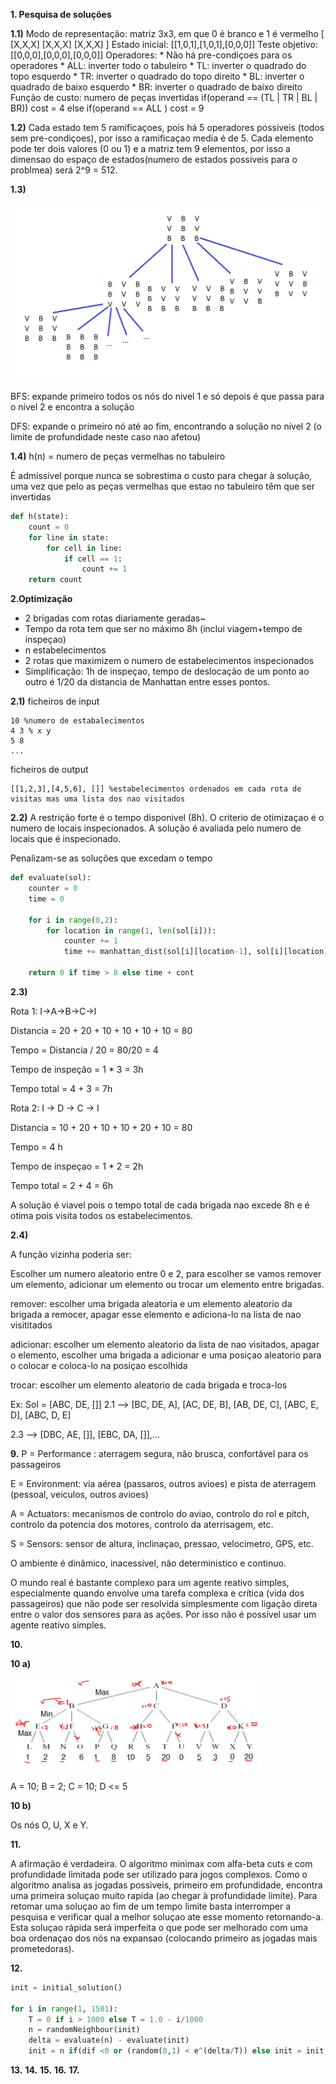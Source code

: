 **1. Pesquisa de soluções**

**1.1)**
    Modo de representação: matriz 3x3, em que  0 é branco e 1 é vermelho
    [
        [X,X,X]
        [X,X,X]
        [X,X,X]
    ]
    Estado inicial: [[1,0,1],[1,0,1],[0,0,0]]
    Teste objetivo: [[0,0,0],[0,0,0],[0,0,0]]
    Operadores:
        * Não há pre-condiçoes para os operadores
        * ALL: inverter todo o tabuleiro
        * TL: inverter o quadrado do topo esquerdo
        * TR: inverter o quadrado do topo direito
        * BL: inverter o quadrado de baixo esquerdo
        * BR: inverter o quadrado de baixo direito
    Função de custo: numero de peças invertidas
        if(operand == (TL | TR | BL | BR)) cost = 4
        else if(operand == ALL ) cost = 9
    
 **1.2)** Cada estado tem 5 ramificaçoes, pois há 5 operadores possiveis (todos sem pre-condiçoes), por isso a ramificaçao media é de 5. 
 Cada elemento pode ter dois valores (0 ou 1) e a matriz tem 9 elementos, por isso a dimensao do espaço de estados(numero de estados possiveis para o problmea) será 2^9 = 512.

**1.3)**

 ![arvore](./1.3_2020.png)

BFS: expande primeiro todos os nós do nivel 1 e só depois é que passa para o nível 2 e encontra a solução

DFS: expande o primeiro nó até ao fim, encontrando a solução no nível 2 (o limite de profundidade neste caso nao afetou)


**1.4)** h(n) = numero de peças vermelhas no tabuleiro

É admissivel porque nunca se sobrestima o custo para chegar à solução, uma vez que pelo as peças vermelhas que estao no tabuleiro têm que ser invertidas
```py
def h(state):
    count = 0
    for line in state:
        for cell in line:
            if cell == 1:
                count += 1
    return count
```
**2.Optimização**

* 2 brigadas com rotas diariamente geradas~
* Tempo da rota tem que ser no máximo 8h (inclui viagem+tempo de inspeçao)
* n estabelecimentos
* 2 rotas que maximizem o numero de estabelecimentos inspecionados
* Simplificação: 1h de inspeçao, tempo de deslocação de um ponto ao outro é 1/20 da distancia de Manhattan entre esses pontos.



**2.1)**
ficheiros de input
```
10 %numero de estabalecimentos
4 3 % x y
5 8
...
```

ficheiros de output
```
[[1,2,3],[4,5,6], []] %estabelecimentos ordenados em cada rota de visitas mas uma lista dos nao visitados
```

**2.2)**
A restrição forte é o tempo disponivel (8h). O criterio de otimizaçao é o numero de locais inspecionados.
A solução é avaliada pelo numero de locais que é inspecionado.

Penalizam-se as soluções que excedam o tempo
```py
def evaluate(sol):
    counter = 0
    time = 0

    for i in range(0,2):
        for location in range(1, len(sol[i])):
            counter += 1 
            time += manhattan_dist(sol[i][location-1], sol[i][location]) + 1
    
    return 0 if time > 8 else time + cont
```

**2.3)**

Rota 1: I->A->B->C->I

Distancia = 20 + 20 + 10 + 10 + 10 + 10 = 80

Tempo = Distancia / 20 = 80/20 = 4

Tempo de inspeção = 1 * 3 = 3h

Tempo total = 4 + 3 = 7h


Rota 2: I -> D -> C -> I

Distancia = 10 + 20 + 10 + 10 + 20 + 10 = 80

Tempo = 4 h

Tempo de inspeçao = 1 * 2 = 2h

Tempo total = 2 + 4 = 6h

A solução é viavel pois o tempo total de cada brigada nao excede 8h e é otima pois visita todos os estabelecimentos.

**2.4)**

A função vizinha poderia ser:

Escolher um numero aleatorio entre 0 e 2, para escolher se vamos remover um elemento, adicionar um elemento ou trocar um elemento entre brigadas.

remover: escolher uma brigada aleatoria e um elemento aleatorio da brigada a remocer, apagar esse elemento e adiciona-lo na lista de nao visititados

adicionar: escolher um elemento aleatorio da lista de nao visitados, apagar o elemento, escolher uma brigada a adicionar e uma posiçao aleatorio para o colocar e coloca-lo na posiçao escolhida

trocar: escolher um elemento aleatorio de cada brigada e troca-los

Ex:
Sol = [ABC, DE, []]
2.1 --> [BC, DE, A], [AC, DE, B], [AB, DE, C], [ABC, E, D], [ABC, D, E]

2.3 --> [DBC, AE, []], [EBC, DA, []],...



**9.**
P = Performance : aterragem segura, não brusca, confortável para os passageiros

E = Environment: via aérea (passaros, outros avioes) e pista de aterragem (pessoal, veiculos, outros avioes)

A = Actuators: mecanismos de controlo do aviao, controlo do rol e pitch, controlo da potencia dos motores, controlo da aterrisagem, etc.

S = Sensors: sensor de altura, inclinaçao, pressao, velocimetro, GPS, etc.

O ambiente é dinâmico, inacessível, não deterministico e continuo.

O mundo real é bastante complexo para um agente reativo simples, especialmente quando envolve uma tarefa
complexa e crítica (vida dos passageiros) que não pode ser resolvida simplesmente com ligação direta entre o valor
dos sensores para as ações. Por isso não é possível usar um agente reativo simples.


**10.**

**10 a)** 

![minimax](./10.a_2020.png)

A = 10; B = 2; C = 10; D <= 5


**10 b)** 

Os nós O, U, X e Y.


**11.**

A afirmação é verdadeira. O algoritmo minimax com alfa-beta cuts e com profundidade limitada pode ser utilizado para jogos complexos. Como o algoritmo analisa as jogadas possiveis, primeiro em profundidade, encontra uma primeira soluçao muito rapida (ao chegar à profundidade limite). Para retomar uma soluçao ao fim de um tempo limite basta interromper a pesquisa e verificar qual a melhor soluçao ate esse momento retornando-a. Esta soluçao rápida será imperfeita o que pode ser melhorado com uma boa ordenaçao dos nós na expansao (colocando primeiro as jogadas mais prometedoras).


**12.**
```py
init = initial_solution()

for i in range(1, 1501):
    T = 0 if i > 1000 else T = 1.0 - i/1000
    n = randomNeighbour(init)
    delta = evaluate(n) - evaluate(init)
    init = n if(dif <0 or (random(0,1) < e^(delta/T)) else init = init
```




**13.**
**14.**
**15.**
**16.**
**17.**

